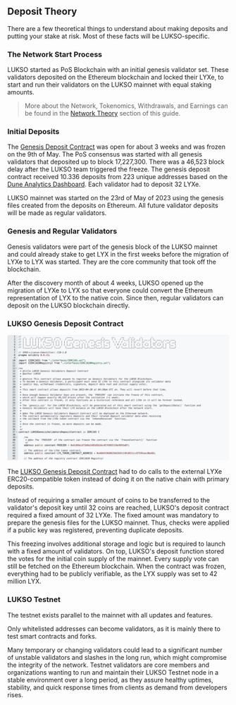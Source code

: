 ## Deposit Theory

There are a few theoretical things to understand about making deposits and putting your stake at risk. Most of these facts will be LUKSO-specific.

### The Network Start Process

LUKSO started as PoS Blockchain with an initial genesis validator set. These validators deposited on the Ethereum blockchain and locked their LYXe, to start and run their validators on the LUKSO mainnet with equal staking amounts.

> More about the Network, Tokenomics, Withdrawals, and Earnings can be found in the [Network Theory](/6-blockchain-clients/02-network-theory.md) section of this guide.

### Initial Deposits

The [Genesis Deposit Contract](https://etherscan.io/address/0x42000421dd80D1e90E56E87e6eE18D7770b9F8cC#code) was open for about 3 weeks and was frozen on the 9th of May. The PoS consensus was started with all genesis validators that deposited up to block 17,227,300. There was a 46,523 block delay after the LUKSO team triggered the freeze. The genesis deposit contract received 10.336 deposits from 223 unique addresses based on the [Dune Analytics Dashboard](https://dune.com/hmc/lukso-genesis-validators). Each validator had to deposit 32 LYXe.

LUKSO mainnet was started on the 23rd of May of 2023 using the genesis files created from the deposits on Ethereum. All future validator deposits will be made as regular validators.

### Genesis and Regular Validators

Genesis validators were part of the genesis block of the LUKSO mainnet and could already stake to get LYX in the first weeks before the migration of LYXe to LYX was started. They are the core community that took off the blockchain.

After the discovery month of about 4 weeks, LUKSO opened up the migration of LYXe to LYX so that everyone could convert the Ethereum representation of LYX to the native coin. Since then, regular validators can deposit on the LUKSO blockchain directly.

### LUKSO Genesis Deposit Contract

![Genesis Contract](/img/genesis-contract.png)

The [LUKSO Genesis Deposit Contract](https://etherscan.io/address/0x42000421dd80D1e90E56E87e6eE18D7770b9F8cC#code) had to do calls to the external LYXe ERC20-compatible token instead of doing it on the native chain with primary deposits.

Instead of requiring a smaller amount of coins to be transferred to the validator's deposit key until 32 coins are reached, LUKSO's deposit contract required a fixed amount of 32 LYXe. The fixed amount was mandatory to prepare the genesis files for the LUKSO mainnet. Thus, checks were applied if a public key was registered, preventing duplicate deposits.

This freezing involves additional storage and logic but is required to launch with a fixed amount of validators. On top, LUKSO's deposit function stored the votes for the initial coin supply of the mainnet. Every supply vote can still be fetched on the Ethereum blockchain. When the contract was frozen, everything had to be publicly verifiable, as the LYX supply was set to 42 million LYX.

### LUKSO Testnet

The testnet exists parallel to the mainnet with all updates and features.

Only whitelisted addresses can become validators, as it is mainly there to test smart contracts and forks.

Many temporary or changing validators could lead to a significant number of unstable validators and slashes in the long run, which might compromise the integrity of the network. Testnet validators are core members and organizations wanting to run and maintain their LUKSO Testnet node in a stable environment over a long period, as they assure healthy uptimes, stability, and quick response times from clients as demand from developers rises.
